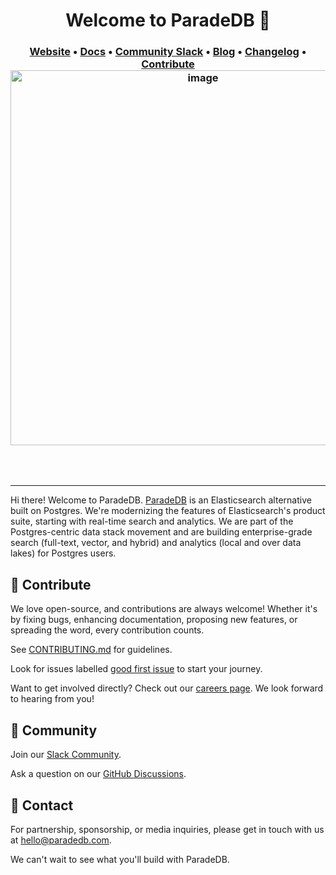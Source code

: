 <h1 align="center"> Welcome to ParadeDB 👋</h1> 

<h3 align="center">
	<a href="https://www.paradedb.com">Website</a>
	<span> &bull; </span>
	<a href="https://docs.paradedb.com">Docs</a>
	<span> &bull; </span>
	<a href="https://join.slack.com/t/paradedbcommunity/shared_invite/zt-217mordsh-ielS6BiZf7VW3rqKBFgAlQ">Community Slack</a>
	<span> &bull; </span>
        <a href="https://blog.paradedb.com">Blog</a>
	<span> &bull; </span>
	<a href="https://docs.paradedb.com/changelog/">Changelog</a>
	<span> &bull; </span>
	<a href="https://github.com/paradedb/paradedb/blob/dev/CONTRIBUTING.md">Contribute</a>
<img width="600px" alt="image" src="https://github.com/paradedb/paradedb/raw/dev/docs/logo/readme.svg">
</h3>
</br>
</br>

---

Hi there! Welcome to ParadeDB. [ParadeDB](https://paradedb.com) is an Elasticsearch alternative built on Postgres. We're modernizing the features of Elasticsearch's product suite, starting with real-time search and analytics. We are part of the Postgres-centric data stack movement and are building enterprise-grade search (full-text, vector, and hybrid) and analytics (local and over data lakes) for Postgres users.

## 🤝 Contribute

We love open-source, and contributions are always welcome! Whether it's by fixing bugs, enhancing documentation, proposing new features, or spreading the word, every contribution counts.

See [CONTRIBUTING.md](https://github.com/paradedb/paradedb/blob/dev/CONTRIBUTING.md) for guidelines.

Look for issues labelled [good first issue](https://github.com/paradedb/paradedb/issues?q=is%3Aissue+is%3Aopen+label%3A%22good+first+issue%22) to start your journey.

Want to get involved directly? Check out our [careers page](https://paradedb.notion.site/ParadeDB-Job-Board-50b45af7a2834e22958b171ffa008e00?pvs=4). We look forward to hearing from you! 

## 💬 Community

Join our [Slack Community](https://join.slack.com/t/paradedbcommunity/shared_invite/zt-217mordsh-ielS6BiZf7VW3rqKBFgAlQ).

Ask a question on our [GitHub Discussions](https://github.com/orgs/paradedb/discussions).

## 💌 Contact

For partnership, sponsorship, or media inquiries, please get in touch with us at [hello@paradedb.com](mailto:hello@paradedb.com).

We can't wait to see what you'll build with ParadeDB.
